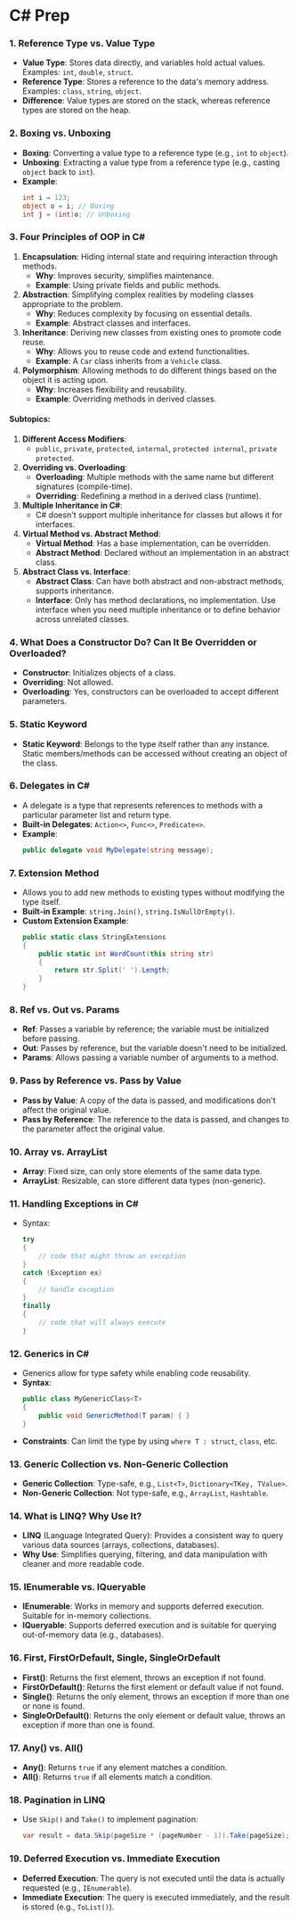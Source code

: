 # C# Prep

### 1. **Reference Type vs. Value Type**
   - **Value Type**: Stores data directly, and variables hold actual values. Examples: `int`, `double`, `struct`.
   - **Reference Type**: Stores a reference to the data's memory address. Examples: `class`, `string`, `object`.
   - **Difference**: Value types are stored on the stack, whereas reference types are stored on the heap.

### 2. **Boxing vs. Unboxing**
   - **Boxing**: Converting a value type to a reference type (e.g., `int` to `object`).
   - **Unboxing**: Extracting a value type from a reference type (e.g., casting `object` back to `int`).
   - **Example**: 
     ```csharp
     int i = 123;
     object o = i; // Boxing
     int j = (int)o; // Unboxing
     ```

### 3. **Four Principles of OOP in C#**

   1. **Encapsulation**: Hiding internal state and requiring interaction through methods.
      - **Why**: Improves security, simplifies maintenance.
      - **Example**: Using private fields and public methods.
   2. **Abstraction**: Simplifying complex realities by modeling classes appropriate to the problem.
      - **Why**: Reduces complexity by focusing on essential details.
      - **Example**: Abstract classes and interfaces.
   3. **Inheritance**: Deriving new classes from existing ones to promote code reuse.
      - **Why**: Allows you to reuse code and extend functionalities.
      - **Example**: A `Car` class inherits from a `Vehicle` class.
   4. **Polymorphism**: Allowing methods to do different things based on the object it is acting upon.
      - **Why**: Increases flexibility and reusability.
      - **Example**: Overriding methods in derived classes.

#### Subtopics:
   1. **Different Access Modifiers**: 
      - `public`, `private`, `protected`, `internal`, `protected internal`, `private protected`.
   2. **Overriding vs. Overloading**:
      - **Overloading**: Multiple methods with the same name but different signatures (compile-time).
      - **Overriding**: Redefining a method in a derived class (runtime).
   3. **Multiple Inheritance in C#**:
      - C# doesn't support multiple inheritance for classes but allows it for interfaces.
   4. **Virtual Method vs. Abstract Method**:
      - **Virtual Method**: Has a base implementation, can be overridden.
      - **Abstract Method**: Declared without an implementation in an abstract class.
   5. **Abstract Class vs. Interface**:
      - **Abstract Class**: Can have both abstract and non-abstract methods, supports inheritance.
      - **Interface**: Only has method declarations, no implementation. Use interface when you need multiple inheritance or to define behavior across unrelated classes.

### 4. **What Does a Constructor Do? Can It Be Overridden or Overloaded?**
   - **Constructor**: Initializes objects of a class.
   - **Overriding**: Not allowed.
   - **Overloading**: Yes, constructors can be overloaded to accept different parameters.

### 5. **Static Keyword**
   - **Static Keyword**: Belongs to the type itself rather than any instance. Static members/methods can be accessed without creating an object of the class.

### 6. **Delegates in C#**
   - A delegate is a type that represents references to methods with a particular parameter list and return type.
   - **Built-in Delegates**: `Action<>`, `Func<>`, `Predicate<>`.
   - **Example**:
     ```csharp
     public delegate void MyDelegate(string message);
     ```

### 7. **Extension Method**
   - Allows you to add new methods to existing types without modifying the type itself.
   - **Built-in Example**: `string.Join()`, `string.IsNullOrEmpty()`.
   - **Custom Extension Example**:
     ```csharp
     public static class StringExtensions
     {
         public static int WordCount(this string str)
         {
             return str.Split(' ').Length;
         }
     }
     ```

### 8. **Ref vs. Out vs. Params**
   - **Ref**: Passes a variable by reference; the variable must be initialized before passing.
   - **Out**: Passes by reference, but the variable doesn't need to be initialized.
   - **Params**: Allows passing a variable number of arguments to a method.

### 9. **Pass by Reference vs. Pass by Value**
   - **Pass by Value**: A copy of the data is passed, and modifications don't affect the original value.
   - **Pass by Reference**: The reference to the data is passed, and changes to the parameter affect the original value.

### 10. **Array vs. ArrayList**
   - **Array**: Fixed size, can only store elements of the same data type.
   - **ArrayList**: Resizable, can store different data types (non-generic).

### 11. **Handling Exceptions in C#**
   - Syntax:
     ```csharp
     try
     {
         // code that might throw an exception
     }
     catch (Exception ex)
     {
         // handle exception
     }
     finally
     {
         // code that will always execute
     }
     ```

### 12. **Generics in C#**
   - Generics allow for type safety while enabling code reusability.
   - **Syntax**:
     ```csharp
     public class MyGenericClass<T>
     {
         public void GenericMethod(T param) { }
     }
     ```
   - **Constraints**: Can limit the type by using `where T : struct`, `class`, etc.

### 13. **Generic Collection vs. Non-Generic Collection**
   - **Generic Collection**: Type-safe, e.g., `List<T>`, `Dictionary<TKey, TValue>`.
   - **Non-Generic Collection**: Not type-safe, e.g., `ArrayList`, `Hashtable`.

### 14. **What is LINQ? Why Use It?**
   - **LINQ** (Language Integrated Query): Provides a consistent way to query various data sources (arrays, collections, databases).
   - **Why Use**: Simplifies querying, filtering, and data manipulation with cleaner and more readable code.

### 15. **IEnumerable vs. IQueryable**
   - **IEnumerable**: Works in memory and supports deferred execution. Suitable for in-memory collections.
   - **IQueryable**: Supports deferred execution and is suitable for querying out-of-memory data (e.g., databases).

### 16. **First, FirstOrDefault, Single, SingleOrDefault**
   - **First()**: Returns the first element, throws an exception if not found.
   - **FirstOrDefault()**: Returns the first element or default value if not found.
   - **Single()**: Returns the only element, throws an exception if more than one or none is found.
   - **SingleOrDefault()**: Returns the only element or default value, throws an exception if more than one is found.

### 17. **Any() vs. All()**
   - **Any()**: Returns `true` if any element matches a condition.
   - **All()**: Returns `true` if all elements match a condition.

### 18. **Pagination in LINQ**
   - Use `Skip()` and `Take()` to implement pagination:
     ```csharp
     var result = data.Skip(pageSize * (pageNumber - 1)).Take(pageSize);
     ```

### 19. **Deferred Execution vs. Immediate Execution**
   - **Deferred Execution**: The query is not executed until the data is actually requested (e.g., `IEnumerable`).
   - **Immediate Execution**: The query is executed immediately, and the result is stored (e.g., `ToList()`).